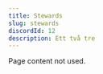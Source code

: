 ```yaml
---
title: Stewards
slug: stewards
discordId: 12
description: Ett två tre
---
```


Page content not used.
